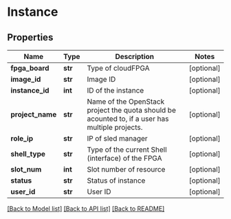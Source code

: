 # Instance

## Properties
Name | Type | Description | Notes
------------ | ------------- | ------------- | -------------
**fpga_board** | **str** | Type of cloudFPGA | [optional] 
**image_id** | **str** | Image ID | [optional] 
**instance_id** | **int** | ID of the instance | [optional] 
**project_name** | **str** | Name of the OpenStack project the quota should be acounted to, if a user has multiple projects. | [optional] 
**role_ip** | **str** | IP of sled manager | [optional] 
**shell_type** | **str** | Type of the current Shell (interface) of the FPGA | [optional] 
**slot_num** | **int** | Slot number of resource | [optional] 
**status** | **str** | Status of instance | [optional] 
**user_id** | **str** | User ID | [optional] 

[[Back to Model list]](../README.md#documentation-for-models) [[Back to API list]](../README.md#documentation-for-api-endpoints) [[Back to README]](../README.md)

